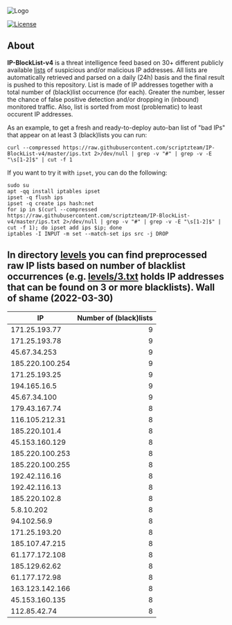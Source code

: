![Logo](https://i.imgur.com/PyKLAe7.png)

[![License](https://img.shields.io/badge/license-The_Unlicense-red.svg)](https://unlicense.org/)

About
----

**IP-BlockList-v4** is a threat intelligence feed based on 30+ different publicly available [lists](https://github.com/stamparm/maltrail) of suspicious and/or malicious IP addresses. All lists are automatically retrieved and parsed on a daily (24h) basis and the final result is pushed to this repository. List is made of IP addresses together with a total number of (black)list occurrence (for each). Greater the number, lesser the chance of false positive detection and/or dropping in (inbound) monitored traffic. Also, list is sorted from most (problematic) to least occurent IP addresses.

As an example, to get a fresh and ready-to-deploy auto-ban list of "bad IPs" that appear on at least 3 (black)lists you can run:

```
curl --compressed https://raw.githubusercontent.com/scriptzteam/IP-BlockList-v4/master/ips.txt 2>/dev/null | grep -v "#" | grep -v -E "\s[1-2]$" | cut -f 1
```

If you want to try it with `ipset`, you can do the following:

```
sudo su
apt -qq install iptables ipset
ipset -q flush ips
ipset -q create ips hash:net
for ip in $(curl --compressed https://raw.githubusercontent.com/scriptzteam/IP-BlockList-v4/master/ips.txt 2>/dev/null | grep -v "#" | grep -v -E "\s[1-2]$" | cut -f 1); do ipset add ips $ip; done
iptables -I INPUT -m set --match-set ips src -j DROP
```

In directory [levels](levels) you can find preprocessed raw IP lists based on number of blacklist occurrences (e.g. [levels/3.txt](levels/3.txt) holds IP addresses that can be found on 3 or more blacklists).
Wall of shame (2022-03-30)
----

|IP|Number of (black)lists|
|---|--:|
171.25.193.77|9
171.25.193.78|9
45.67.34.253|9
185.220.100.254|9
171.25.193.25|9
194.165.16.5|9
45.67.34.100|9
179.43.167.74|8
116.105.212.31|8
185.220.101.4|8
45.153.160.129|8
185.220.100.253|8
185.220.100.255|8
192.42.116.16|8
192.42.116.13|8
185.220.102.8|8
5.8.10.202|8
94.102.56.9|8
171.25.193.20|8
185.107.47.215|8
61.177.172.108|8
185.129.62.62|8
61.177.172.98|8
163.123.142.166|8
45.153.160.135|8
112.85.42.74|8
